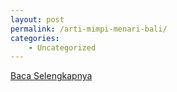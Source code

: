 ```yaml
---
layout: post
permalink: /arti-mimpi-menari-bali/
categories:
    - Uncategorized
---
```


[Baca Selengkapnya](/03)